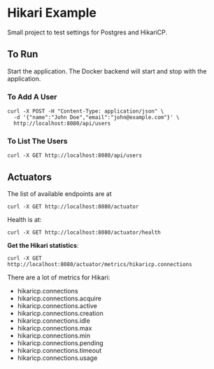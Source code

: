 # Hikari Example
Small project to test settings for Postgres and HikariCP.

## To Run
Start the application. The Docker backend will start and stop with the application.

### To Add A User

```shell
curl -X POST -H "Content-Type: application/json" \
  -d '{"name":"John Doe","email":"john@example.com"}' \
  http://localhost:8080/api/users
```

### To List The Users

```shell
curl -X GET http://localhost:8080/api/users
```

## Actuators
The list of available endpoints are at
```shell
curl -X GET http://localhost:8080/actuator
```

Health is at:
```shell
curl -X GET http://localhost:8080/actuator/health
```



**Get the Hikari statistics**:
```shell
curl -X GET http://localhost:8080/actuator/metrics/hikaricp.connections
```

There are a lot of metrics for Hikari:
* hikaricp.connections
* hikaricp.connections.acquire
* hikaricp.connections.active
* hikaricp.connections.creation
* hikaricp.connections.idle
* hikaricp.connections.max
* hikaricp.connections.min
* hikaricp.connections.pending
* hikaricp.connections.timeout
* hikaricp.connections.usage